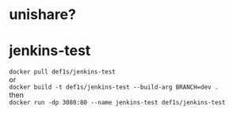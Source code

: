 # unishare?
# jenkins-test

`docker pull def1s/jenkins-test`  
or  
`docker build -t def1s/jenkins-test --build-arg BRANCH=dev .`  
then  
`docker run -dp 3080:80 --name jenkins-test def1s/jenkins-test`
